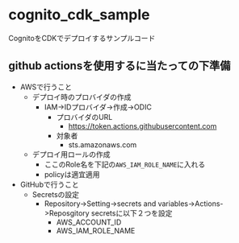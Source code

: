 # cognito_cdk_sample
CognitoをCDKでデプロイするサンプルコード

## github actionsを使用するに当たっての下準備

- AWSで行うこと
  - デプロイ時のプロバイダの作成
    - IAM->IDプロバイダ->作成->ODIC
      - プロバイダのURL
        - https://token.actions.githubusercontent.com
      - 対象者
        - sts.amazonaws.com
  - デプロイ用ロールの作成
    - ここのRole名を下記の`AWS_IAM_ROLE_NAME`に入れる
    - policyは適宜適用
- GitHubで行うこと
  - Secretsの設定
    - Repository->Setting->secrets and variables->Actions->Reposgitory secretsに以下２つを設定
      - AWS_ACCOUNT_ID
      - AWS_IAM_ROLE_NAME
